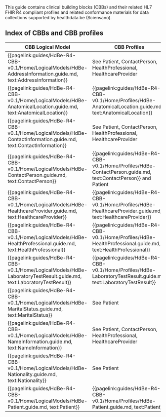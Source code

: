 This guide contains clinical building blocks (CBBs) and their related HL7 FHIR R4 compliant profiles and related conformance materials for data collections supported by healthdata.be (Sciensano).

## Index of CBBs and CBB profiles

| **CBB Logical Model** | **CBB Profiles** |
|---|---|
| {{pagelink:guides/HdBe-R4-CBB-v0.1/Home/LogicalModels/HdBe-AddressInformation.guide.md, text:AddressInformation}} | See Patient, ContactPerson, HealthProfessional, HealthcareProvider |
| {{pagelink:guides/HdBe-R4-CBB-v0.1/Home/LogicalModels/HdBe-AnatomicalLocation.guide.md, text:AnatomicalLocation}} | {{pagelink:guides/HdBe-R4-CBB-v0.1/Home/Profiles/HdBe-AnatomicalLocation.guide.md, text:AnatomicalLocation}} |
| {{pagelink:guides/HdBe-R4-CBB-v0.1/Home/LogicalModels/HdBe-ContactInformation.guide.md, text:ContactInformation}} | See Patient, ContactPerson, HealthProfessional, HealthcareProvider |
| {{pagelink:guides/HdBe-R4-CBB-v0.1/Home/LogicalModels/HdBe-ContactPerson.guide.md, text:ContactPerson}} | {{pagelink:guides/HdBe-R4-CBB-v0.1/Home/Profiles/HdBe-ContactPerson.guide.md, text:ContactPerson}} and Patient   
| {{pagelink:guides/HdBe-R4-CBB-v0.1/Home/LogicalModels/HdBe-HealthcareProvider.guide.md, text:HealthcareProvider}} | {{pagelink:guides/HdBe-R4-CBB-v0.1/Home/Profiles/HdBe-HealthcareProvider.guide.md, text:HealthcareProvider}} |
| {{pagelink:guides/HdBe-R4-CBB-v0.1/Home/LogicalModels/HdBe-HealthProfessional.guide.md, text:HealthProfessional}} | {{pagelink:guides/HdBe-R4-CBB-v0.1/Home/Profiles/HdBe-HealthProfessional.guide.md, text:HealthProfessional}} |
| {{pagelink:guides/HdBe-R4-CBB-v0.1/Home/LogicalModels/HdBe-LaboratoryTestResult.guide.md, text:LaboratoryTestResult}} | {{pagelink:guides/HdBe-R4-CBB-v0.1/Home/Profiles/HdBe-LaboratoryTestResult.guide.md, text:LaboratoryTestResult}} |
| {{pagelink:guides/HdBe-R4-CBB-v0.1/Home/LogicalModels/HdBe-MaritalStatus.guide.md, text:MaritalStatus}} | See Patient |
| {{pagelink:guides/HdBe-R4-CBB-v0.1/Home/LogicalModels/HdBe-NameInformation.guide.md, text:NameInformation}} | See Patient, ContactPerson, HealthProfessional, HealthcareProvider |
| {{pagelink:guides/HdBe-R4-CBB-v0.1/Home/LogicalModels/HdBe-Nationality.guide.md, text:Nationality}} | See Patient |
| {{pagelink:guides/HdBe-R4-CBB-v0.1/Home/LogicalModels/HdBe-Patient.guide.md, text:Patient}} | {{pagelink:guides/HdBe-R4-CBB-v0.1/Home/Profiles/HdBe-Patient.guide.md, text:Patient}} |
